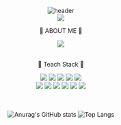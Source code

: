 <div align="center">
    
![header](https://capsule-render.vercel.app/api?type=cylinder&&color=005AA7&height=160&section=header&text=ZZIONIE's%20GITHUB&fontSize=62&fontColor=FFEFBA&animation=fadeIn) 
<br/>
    <a href="https://hits.seeyoufarm.com">
    <img src="https://hits.seeyoufarm.com/api/count/incr/badge.svg?url=https%3A%2F%2Fgithub.com%2Fkijiwon&count_bg=%2379C83D&title_bg=%23555555&icon=&icon_color=%23E7E7E7&title=hits&edge_flat=false"/>
  </a>
 <br/><p>🫧 ABOUT ME 🫧</p>
  <div>
    <a href="https://princesskiji.tistory.com/">
      <img src="https://img.shields.io/badge/Tech%20Blog-11B48A?style=flat-square&logo=Vimeo&logoColor=white&link=https://princesskiji.tistory.com/"/>
    </a>
  </div>
  <br/>
  <p>🐾 Teach Stack 🐾</p>
  <div with="80">
    <img src="https://img.shields.io/badge/html5-E34F26?style=flat-square&logo=html5&logoColor=white"/>
    <img src="https://img.shields.io/badge/css3-1572B6?style=flat-square&logo=css3&logoColor=white"/>
    <img src="https://img.shields.io/badge/javascript-F7DF1E?style=flat-square&logo=javascript&logoColor=white"/>
    <img src="https://img.shields.io/badge/react-61DAFB?style=flat-square&logo=react&logoColor=white"/>
    <img src="https://img.shields.io/badge/styledcomponents-DB7093?style=flat-square&logo=styledcomponents&logoColor=white"/><br/>
    <img src="https://img.shields.io/badge/axios-5A29E4?style=flat-square&logo=axios&logoColor=white"/>
  <img src="https://img.shields.io/badge/redux toolkit-764ABC?style=flat-square&logo=redux&logoColor=white"/>
    <img src="https://img.shields.io/badge/eslint-4B32C3?style=flat-square&logo=eslint&logoColor=white"/>
    <img src="https://img.shields.io/badge/prettier-F7B93E?style=flat-square&logo=prettier&logoColor=white"/>
    <img src="https://img.shields.io/badge/amazons3-569A31?style=flat-square&logo=amazons3&logoColor=white"/>
      <img src="https://img.shields.io/badge/firebase-FFCA28?style=flat-square&logo=firebase&logoColor=white"/>
  </div><br/><br/>

![Anurag's GitHub stats](https://github-readme-stats.vercel.app/api?username=kijiwon&show_icons=true&theme=neon)
![Top Langs](https://github-readme-stats.vercel.app/api/top-langs/?username=kijiwon&layout=compact&theme=neon)
</div>

